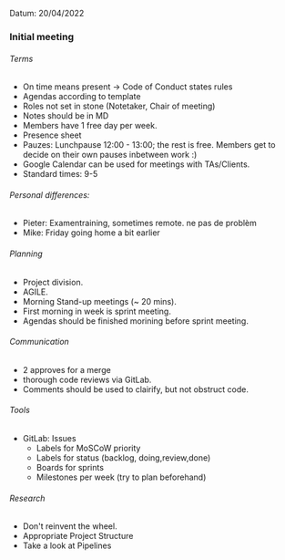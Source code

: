 Datum: 20/04/2022

### Initial meeting

###### Terms

- On time means present -> Code of Conduct states rules
- Agendas according to template
- Roles not set in stone (Notetaker, Chair of meeting)
- Notes should be in MD
- Members have 1 free day per week.
- Presence sheet
- Pauzes: Lunchpause 12:00 - 13:00; the rest is free. Members get to decide on their own pauses inbetween work :)
- Google Calendar can be used for meetings with TAs/Clients.
- Standard times: 9-5

###### Personal differences:

- Pieter: Examentraining, sometimes remote. ne pas de problèm
- Mike: Friday going home a bit earlier

###### Planning

- Project division.
- AGILE.
- Morning Stand-up meetings (~ 20 mins).
- First morning in week is sprint meeting.
- Agendas should be finished morining before sprint meeting.

###### Communication

- 2 approves for a merge
- thorough code reviews via GitLab.
- Comments should be used to clairify, but not obstruct code.

###### Tools

- GitLab: Issues
  - Labels for MoSCoW priority
  - Labels for status (backlog, doing,review,done)
  - Boards for sprints
  - Milestones per week (try to plan beforehand)

###### Research

- Don't reinvent the wheel.
- Appropriate Project Structure
- Take a look at Pipelines
